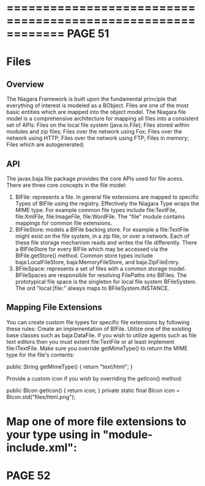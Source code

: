 ============================================================
PAGE 51
============================================================

# Files
## Overview
 The Niagara Framework is built upon the fundamental principle that everything of interest is modeled as a BObject.
 Files are one of the most basic entities which are mapped into the object model.
 The Niagara file model is a comprehensive architecture for mapping all files into a consistent set of APIs:
Files on the local file system (java.io.File);
Files stored within modules and zip files;
Files over the network using Fox;
Files over the network using HTTP;
Files over the network using FTP;
Files in memory;
Files which are autogenerated;
## API
 The javax.baja.file package provides the core APIs used for file acess. There are three core concepts in the file
 model:
1. BIFile: represents a file. In general file extensions are mapped to specific Types of BIFile using the registry.
 Effectively the Niagara Type wraps the MIME type. For example common file types include file:TextFile,
 file:XmlFile, file:ImageFile, file:WordFile. The "file" module contains mappings for common file
 extensions.
2. BIFileStore: models a BIFile backing store. For example a file:TextFile might exist on the file system,
 in a zip file, or over a network. Each of these file storage mechanism reads and writes the file differently. There a
 BIFileStore for every BIFile which may be accessed via the BIFile.getStore() method. Common store
 types include baja:LocalFileStore, baja:MemoryFileStore, and baja:ZipFileEntry.
3. BFileSpace: represents a set of files with a common storage model. BFileSpaces are responsible for resolving
 FilePaths into BIFiles. The prototypical file space is the singleton for local file system BFileSystem. The
 ord "local:|file:" always maps to BFileSystem.INSTANCE.
## Mapping File Extensions
 You can create custom file types for specific file extensions by following these rules:
Create an implementation of BIFile. Utilize one of the existing base classes such as baja:DataFile. If you
 wish to utilize agents such as file text editors then you must extent file:TextFile or at least implement
 file:ITextFile.
Make sure you override getMimeType() to return the MIME type for the file's contents:

public String getMimeType() { return "text/html"; }

Provide a custom icon if you wish by overriding the getIcon() method:

public BIcon getIcon() { return icon; }
private static final BIcon icon = BIcon.std("files/html.png");

Map one of more file extensions to your type using in "module-include.xml":
============================================================
PAGE 52
============================================================

  <type name="HtmlFile" class="javax.baja.file.types.text.BHtmlFile">
    <file>
      <ext name="html"/>
      <ext name="htm"/>
    </file>
  </type>
